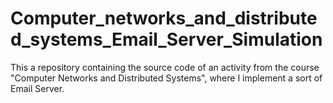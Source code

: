 # Computer_networks_and_distributed_systems_Email_Server_Simulation
This a repository containing the source code of an activity from the course "Computer Networks and Distributed Systems", where I implement a sort of Email Server.
